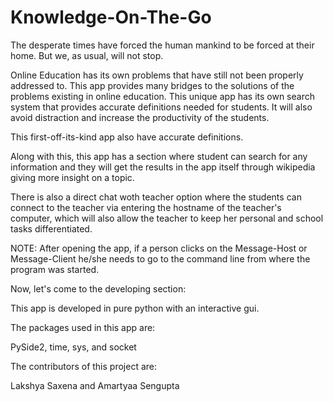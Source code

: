 # Knowledge-On-The-Go
The desperate times have forced the human mankind to be forced at their home. But we, as usual, will not stop.

Online Education has its own problems that have still not been properly addressed to. This app provides many bridges to the solutions of the problems existing in online education. This unique app has its own search system that provides accurate definitions needed for students. It will also avoid distraction and increase the productivity of the students.

This first-off-its-kind app also have accurate definitions.

Along with this, this app has a section where student can search for any information and they will get the results in the app itself through wikipedia giving more insight on a topic.

There is also a direct chat woth teacher option where the students can connect to the teacher via entering the hostname of the teacher's computer, which will also allow the teacher to keep her personal and school tasks differentiated.


NOTE: After opening the app, if a person clicks on the Message-Host or Message-Client he/she needs to go to the command line from where the program was started.

Now, let's come to the developing section:

This app is developed in pure python with an interactive gui.

The packages used in this app are:

PySide2,
time,
sys, and
socket



The contributors of this project are:

Lakshya Saxena and
Amartyaa Sengupta

